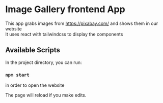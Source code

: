 # Image Gallery frontend App 

This app grabs images from https://pixabay.com/ and shows them in our website <br>
It uses react with tailwindcss to display the components <br>

## Available Scripts

In the project directory, you can run:

### `npm start`

in order to open the website<br>

The page will reload if you make edits.<br />

 
